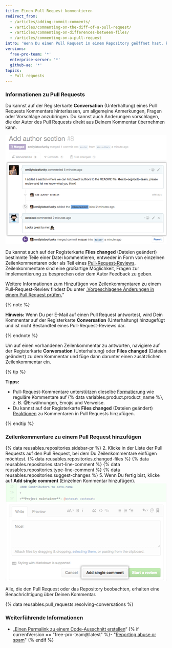 ```yaml
---
title: Einen Pull Request kommentieren
redirect_from:
  - /articles/adding-commit-comments/
  - /articles/commenting-on-the-diff-of-a-pull-request/
  - /articles/commenting-on-differences-between-files/
  - /articles/commenting-on-a-pull-request
intro: 'Wenn Du einen Pull Request in einem Repository geöffnet hast, können Mitarbeiter und Teammitglieder den Vergleich der Dateien zwischen den zwei festgelegten Branches kommentieren oder allgemeine Kommentare zum Gesamtprojekt abgeben.'
versions:
  free-pro-team: '*'
  enterprise-server: '*'
  github-ae: '*'
topics:
  - Pull requests
---
```


### Informationen zu Pull Requests

Du kannst auf der Registerkarte **Conversation** (Unterhaltung) eines Pull Requests Kommentare hinterlassen, um allgemeine Anmerkungen, Fragen oder Vorschläge anzubringen. Du kannst auch Änderungen vorschlagen, die der Autor des Pull Requests direkt aus Deinem Kommentar übernehmen kann.

![Pull-Request-Unterhaltung](/assets/images/help/pull_requests/conversation.png)

Du kannst auch auf der Registerkarte **Files changed** (Dateien geändert) bestimmte Teile einer Datei kommentieren, entweder in Form von einzelnen Zeilenkommentaren oder als Teil eines [Pull-Request-Reviews](/articles/about-pull-request-reviews). Zeilenkommentare sind eine großartige Möglichkeit, Fragen zur Implementierung zu besprechen oder dem Autor Feedback zu geben.

Weitere Informationen zum Hinzufügen von Zeilenkommentaren zu einem Pull-Request-Review findest Du unter „[Vorgeschlagene Änderungen in einem Pull Request prüfen.](/articles/reviewing-proposed-changes-in-a-pull-request)“

{% note %}

**Hinweis:** Wenn Du per E-Mail auf einen Pull Request antwortest, wird Dein Kommentar auf der Registerkarte **Conversation** (Unterhaltung) hinzugefügt und ist nicht Bestandteil eines Pull-Request-Reviews dar.

{% endnote %}

Um auf einen vorhandenen Zeilenkommentar zu antworten, navigiere auf der Registerkarte **Conversation** (Unterhaltung) oder **Files changed** (Dateien geändert) zu dem Kommentar und füge dann darunter einen zusätzlichen Zeilenkommentar ein.

{% tip %}

**Tipps:**
- Pull-Request-Kommentare unterstützen dieselbe [Formatierung](/categories/writing-on-github) wie reguläre Kommentare auf {% data variables.product.product_name %}, z. B. @Erwähnungen, Emojis und Verweise.
- Du kannst auf der Registerkarte **Files changed** (Dateien geändert) [Reaktionen](/articles/about-conversations-on-github#reacting-to-ideas-in-comments) zu Kommentaren in Pull Requests hinzufügen.

{% endtip %}

### Zeilenkommentare zu einem Pull Request hinzufügen

{% data reusables.repositories.sidebar-pr %}
2. Klicke in der Liste der Pull Requests auf den Pull Request, bei dem Du Zeilenkommentare einfügen möchtest.
{% data reusables.repositories.changed-files %}
{% data reusables.repositories.start-line-comment %}
{% data reusables.repositories.type-line-comment %}
{% data reusables.repositories.suggest-changes %}
5. Wenn Du fertig bist, klicke auf **Add single comment** (Einzelnen Kommentar hinzufügen). ![Inline-Kommentarfenster](/assets/images/help/commits/inline-comment.png)

Alle, die den Pull Request oder das Repository beobachten, erhalten eine Benachrichtigung über Deinen Kommentar.

{% data reusables.pull_requests.resolving-conversations %}

### Weiterführende Informationen

- „[Einen Permalink zu einem Code-Ausschnitt erstellen](/articles/creating-a-permanent-link-to-a-code-snippet/)“
{% if currentVersion == "free-pro-team@latest" %}- "[Reporting abuse or spam](/communities/maintaining-your-safety-on-github/reporting-abuse-or-spam)"
{% endif %}
